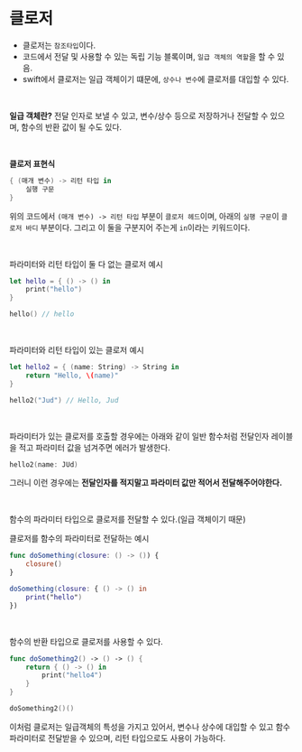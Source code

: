 # 클로저
- 클로저는 `참조타입`이다.
- 코드에서 전달 및 사용할 수 있는 독립 기능 블록이며, `일급 객체의 역할`을 할 수 있음.
- swift에서 클로저는 일급 객체이기 떄문에, `상수나 변수`에 클로저를 대입할 수 있다.

<br>

**일급 객체란?**
전달 인자로 보낼 수 있고, 변수/상수 등으로 저장하거나 전달할 수 있으며, 함수의 반환 값이 될 수도 있다.

<br>

**클로저 표현식**
```swift
{ (매개 변수) -> 리턴 타입 in
    실행 구문    
}
```

위의 코드에서 `(매개 변수) -> 리턴 타입` 부분이 `클로저 헤드`이며, 아래의 `실행 구문`이 `클로저 바디` 부분이다. 그리고 이 둘을 구분지어 주는게 `in`이라는 키워드이다.

<br>

파라미터와 리턴 타입이 둘 다 없는 클로저 예시
```swift
let hello = { () -> () in
    print("hello")
}

hello() // hello
```

<br>

파라미터와 리턴 타입이 있는 클로저 예시
```swift
let hello2 = { (name: String) -> String in
    return "Hello, \(name)"
}

hello2("Jud") // Hello, Jud
```

<br>

파라미터가 있는 클로저를 호출할 경우에는 아래와 같이 일반 함수처럼 전달인자 레이블을 적고 파라미터 값을 넘겨주면 에러가 발생한다.
```swift
hello2(name: JUd)
```

그러니 이런 경우에는 **전달인자를 적지말고 파라미터 값만 적어서 전달해주어야한다.**

<br>

함수의 파라미터 타입으로 클로저를 전달할 수 있다.(일급 객체이기 때문)

클로저를 함수의 파라미터로 전달하는 예시
```swift
func doSomething(closure: () -> ()) {
    closure()
}

doSomething(closure: { () -> () in
    print("hello")
})
```

<br>

함수의 반환 타입으로 클로저를 사용할 수 있다.
```swift
func doSomething2() -> () -> () {
    return { () -> () in
        print("hello4")
    }
}

doSomething2()()
```

이처럼 클로저는 일급객체의 특성을 가지고 있어서, 변수나 상수에 대입할 수 있고 함수 파라미터로 전달받을 수 있으며, 리턴 타입으로도 사용이 가능하다.








<!-- 

강의만보고 정리한거니까, 블로그등 참고해서 다시 정리하고 포스팅하자.

 -->
